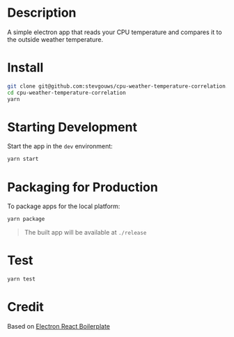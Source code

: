 # Description

A simple electron app that reads your CPU temperature and compares it to the outside weather temperature.

# Install

```bash
git clone git@github.com:stevgouws/cpu-weather-temperature-correlation.git cpu-weather-temperature-correlation
cd cpu-weather-temperature-correlation
yarn
```

# Starting Development

Start the app in the `dev` environment:

```bash
yarn start
```

# Packaging for Production

To package apps for the local platform:

```bash
yarn package
```

> The built app will be available at `./release`

# Test

```bash
yarn test
```

# Credit

Based on [Electron React Boilerplate](https://github.com/electron-react-boilerplate/electron-react-boilerplate)
